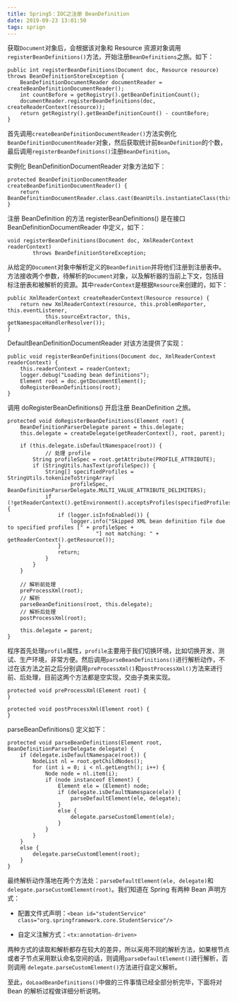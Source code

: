 ```yaml
---
title: Spring5：IOC之注册 BeanDefinition
date: 2019-09-23 13:01:50
tags: sprign
---
```


获取`Document`对象后，会根据该对象和 Resource 资源对象调用`registerBeanDefinitions()`方法，开始注册`BeanDefinitions`之旅。如下：
```
public int registerBeanDefinitions(Document doc, Resource resource) throws BeanDefinitionStoreException {
    BeanDefinitionDocumentReader documentReader = createBeanDefinitionDocumentReader();
    int countBefore = getRegistry().getBeanDefinitionCount();
    documentReader.registerBeanDefinitions(doc, createReaderContext(resource));
    return getRegistry().getBeanDefinitionCount() - countBefore;
}
```

首先调用`createBeanDefinitionDocumentReader()`方法实例化` BeanDefinitionDocumentReader`对象，然后获取统计前`BeanDefinition`的个数，最后调用`registerBeanDefinitions()`注册`BeanDefinition`。

实例化 BeanDefinitionDocumentReader 对象方法如下：
```
protected BeanDefinitionDocumentReader createBeanDefinitionDocumentReader() {
    return BeanDefinitionDocumentReader.class.cast(BeanUtils.instantiateClass(this.documentReaderClass));
}
```

注册 BeanDefinition 的方法 registerBeanDefinitions() 是在接口 BeanDefinitionDocumentReader 中定义，如下：
```
void registerBeanDefinitions(Document doc, XmlReaderContext readerContext)
        throws BeanDefinitionStoreException;
```

从给定的`Document`对象中解析定义的`BeanDefinition`并将他们注册到注册表中。方法接收两个参数，待解析的`Document`对象，以及解析器的当前上下文，包括目标注册表和被解析的资源。其中`readerContext`是根据`Resource`来创建的，如下：
```
public XmlReaderContext createReaderContext(Resource resource) {
    return new XmlReaderContext(resource, this.problemReporter, this.eventListener,
            this.sourceExtractor, this, getNamespaceHandlerResolver());
}
```

DefaultBeanDefinitionDocumentReader 对该方法提供了实现：
```
public void registerBeanDefinitions(Document doc, XmlReaderContext readerContext) {
    this.readerContext = readerContext;
    logger.debug("Loading bean definitions");
    Element root = doc.getDocumentElement();
    doRegisterBeanDefinitions(root);
}
```

调用 doRegisterBeanDefinitions() 开启注册 BeanDefinition 之旅。
```
protected void doRegisterBeanDefinitions(Element root) {
    BeanDefinitionParserDelegate parent = this.delegate;
    this.delegate = createDelegate(getReaderContext(), root, parent);

    if (this.delegate.isDefaultNamespace(root)) {
            // 处理 profile
        String profileSpec = root.getAttribute(PROFILE_ATTRIBUTE);
        if (StringUtils.hasText(profileSpec)) {
            String[] specifiedProfiles = StringUtils.tokenizeToStringArray(
                    profileSpec, BeanDefinitionParserDelegate.MULTI_VALUE_ATTRIBUTE_DELIMITERS);
            if (!getReaderContext().getEnvironment().acceptsProfiles(specifiedProfiles)) {
                if (logger.isInfoEnabled()) {
                    logger.info("Skipped XML bean definition file due to specified profiles [" + profileSpec +
                            "] not matching: " + getReaderContext().getResource());
                }
                return;
            }
        }
    }

    // 解析前处理
    preProcessXml(root);
    // 解析
    parseBeanDefinitions(root, this.delegate);
    // 解析后处理
    postProcessXml(root);

    this.delegate = parent;
}
```

程序首先处理`profile`属性，`profile`主要用于我们切换环境，比如切换开发、测试、生产环境，非常方便。然后调用`parseBeanDefinitions()`进行解析动作，不过在该方法之前之后分别调用`preProcessXml()`和`postProcessXml()`方法来进行前、后处理，目前这两个方法都是空实现，交由子类来实现。
```
protected void preProcessXml(Element root) {
}

protected void postProcessXml(Element root) {
}
```

parseBeanDefinitions() 定义如下：
```
protected void parseBeanDefinitions(Element root, BeanDefinitionParserDelegate delegate) {
    if (delegate.isDefaultNamespace(root)) {
        NodeList nl = root.getChildNodes();
        for (int i = 0; i < nl.getLength(); i++) {
            Node node = nl.item(i);
            if (node instanceof Element) {
                Element ele = (Element) node;
                if (delegate.isDefaultNamespace(ele)) {
                    parseDefaultElement(ele, delegate);
                }
                else {
                    delegate.parseCustomElement(ele);
                }
            }
        }
    }
    else {
        delegate.parseCustomElement(root);
    }
}
```

最终解析动作落地在两个方法处：`parseDefaultElement(ele, delegate)`和 `delegate.parseCustomElement(root)`。我们知道在 Spring 有两种 Bean 声明方式：
+ 配置文件式声明：`<bean id="studentService" class="org.springframework.core.StudentService"/>`

+ 自定义注解方式：`<tx:annotation-driven>`

两种方式的读取和解析都存在较大的差异，所以采用不同的解析方法，如果根节点或者子节点采用默认命名空间的话，则调用`parseDefaultElement()`进行解析，否则调用 `delegate.parseCustomElement()`方法进行自定义解析。

至此，`doLoadBeanDefinitions()`中做的三件事情已经全部分析完毕，下面将对 Bean 的解析过程做详细分析说明。
